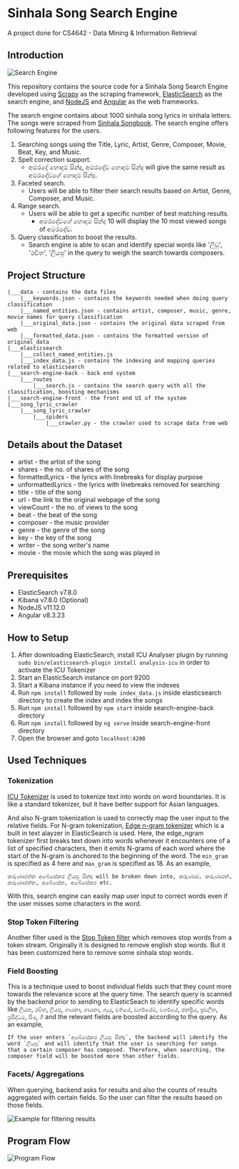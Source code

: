 # Sinhala Song Search Engine
A project done for CS4642 - Data Mining &amp; Information Retrieval

## Introduction

![Search Engine](resources/home_ex.png)

This repository contains the source code for a Sinhala Song Search Engine developed using [Scrapy](https://scrapy.org/) as the scraping framework, [ElasticSearch](https://www.elastic.co/) as the search engine, and [NodeJS](https://nodejs.org/en/) and [Angular](https://angular.io/) as the web frameworks.

The search engine contains about 1000 sinhala song lyrics in sinhala letters. The songs were scraped from [Sinhala Songbook](https://sinhalasongbook.com/). The search engine offers following features for the users.

1. Searching songs using the Title, Lyric, Artist, Genre, Composer, Movie, Beat, Key, and Music.
2. Spell correction support.
    * අමරදේ හොදම සින්දු, අමරදේව හොදම සින්දු will give the same result as අමරදේවගේ හොදම සින්දු.
3. Faceted search.
    * Users will be able to filter their search results based on Artist, Genre, Composer, and Music.
4. Range search.
    * Users will be able to get a specific number of best matching results.
        * අමරදේවගේ හොදම සින්දු 10 will display the 10 most viewed songs of අමරදේව.
5. Query classification to boost the results.
    * Search engine is able to scan and identify special words like 'ලිවූ', 'රචිත', 'ලියපු' in the query to weigh the search towards composers.

## Project Structure
```
|___data - contains the data files
    |___keywords.json - contains the keywords needed when doing query classification
    |___named_entities.json - contains artist, composer, music, genre, movie names for query classification
    |___original_data.json - contains the original data scraped from web
    |___formatted_data.json - contains the formatted version of original_data
|___elasticsearch
    |___collect_named_entities.js
    |___index_data.js - contains the indexing and mapping queries related to elasticsearch
|___search-engine-back - back end system
    |___routes
        |___search.js - contains the search query with all the classification, boosting mechanisms
|___search-engine-front - the front end UI of the system
|___song_lyric_crawler
    |___song_lyric_crawler
        |___spiders
            |___crawler.py - the crawler used to scrape data from web
```

## Details about the Dataset

* artist - the artist of the song
* shares - the no. of shares of the song
* formattedLyrics - the lyrics with linebreaks for display purpose
* unformattedLyrics - the lyrics with linebreaks removed for searching
* title - title of the song
* url - the link to the original webpage of the song
* viewCount - the no. of views to the song
* beat - the beat of the song
* composer - the music provider
* genre - the genre of the song
* key - the key of the song
* writer - the song writer's name
* movie - the movie which the song was played in

## Prerequisites

* ElasticSearch v7.8.0
* Kibana v7.8.0 (Optional)
* NodeJS v11.12.0
* Angular v8.3.23

## How to Setup

1. After downloading ElasticSearch, install ICU Analyser plugin by running ```sudo bin/elasticsearch-plugin install analysis-icu``` in order to activate the ICU Tokenizer
1. Start an ElasticSearch instance on port 9200
2. Start a Kibana instance if you need to view the indexes
3. Run `npm install` followed by `node index_data.js` inside elasticsearch directory to create the index and index the songs
4. Run `npm install` followed by `npm start` inside search-engine-back directory
5. Run `npm install` followed by `ng serve` inside search-engine-front directory
6. Open the browser and goto `localhost:4200`

## Used Techniques

### Tokenization

[ICU Tokenizer](https://www.elastic.co/guide/en/elasticsearch/plugins/current/analysis-icu-tokenizer.html) is used to tokenize text into words on word boundaries. It is like a standard tokenizer, but it have better support for Asian languages.

And also N-gram tokenization is used to correctly map the user input to the relative fields. For N-gram tokenization, [Edge n-gram tokenizer](https://www.elastic.co/guide/en/elasticsearch/reference/current/analysis-edgengram-tokenizer.html#analysis-edgengram-tokenizer) which is a built in text alayzer in ElasticSearch is used. Here, the edge_ngram tokenizer first breaks text down into words whenever it encounters one of a list of specified characters, then it emits N-grams of each word where the start of the N-gram is anchored to the beginning of the word. The `min_gram` is specified as 4 here and `max_gram` is specified as 18. As an example, 

    කරුණාරත්න අබේසේකර ලියපු සින්දු will be broken down into, කරුණාර, කරුණාරත්, කරුණාරත්න, අබේසේක, අබේසේකර etc.

With this, search engine can easily map user input to correct words even if the user misses some characters in the word.

### Stop Token Filtering

Another filter used is the [Stop Token filter](https://www.elastic.co/guide/en/elasticsearch/reference/current/analysis-stop-tokenfilter.html#analysis-stop-tokenfilter-stop-words-by-lang) which removes stop words from a token stream. Originally it is designed to remove english stop words. But it has been customized here to remove some sinhala stop words.

### Field Boosting

This is a technique used to boost individual fields such that they count more towards the relevance score at the query time. The search query is scanned by the backend prior to sending to ElasticSeach to identify specific words like `ලියන`, `රචිත`, `ලියපු`, `ගායනා`, `ගායනා`, `ගැයු`, `වර්‍ගයේ`, `වර්ගයේම`, `වර්ගයේ`, `ජනප්‍රිය`, `ප්‍රචලිත`, `ප්‍රසිද්ධම`, `සිංදු`, `ගී` and the relevant fields are boosted according to the query. As an example,

    If the user enters `අබේසේකර ලියපු සින්දු`, the backend will identify the word `ලියපු` and will identify that the user is searching for songs that a certain composer has composed. Therefore, when searching, the composer field will be boosted more than other fields.

### Facets/ Aggregations

When querying, backend asks for results and also the counts of results aggregated with certain fields. So the user can filter the results based on those fields.

![Example for filtering results](resources/filtering_ex.png)

## Program Flow

![Program Flow](resources/program_flow_ex.png)
